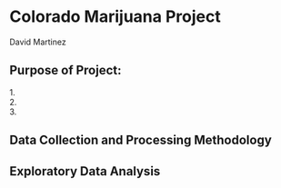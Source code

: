# Colorado Marijuana Project<br>
David Martinez

## Purpose of Project:<br>
1.<br>
2.<br>
3.<br>
## Data Collection and Processing Methodology<br>
## Exploratory Data Analysis<br>
## 

